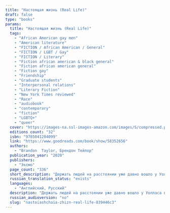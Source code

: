 ```yaml
---
title: "Настоящая жизнь (Real Life)"
draft: false
type: "books"
params:
  title: "Настоящая жизнь (Real Life)"
  tags:
    - "African American gay men"
    - "American literature"
    - "FICTION / African American / General"
    - "FICTION / LGBT / Gay"
    - "FICTION / Literary"
    - "Fiction african american & black general"
    - "Fiction african american general"
    - "Fiction gay"
    - "Friendship"
    - "Graduate students"
    - "Interpersonal relations"
    - "Literary Fiction"
    - "New York Times reviewed"
    - "Race"
    - "audiobook"
    - "contemporary"
    - "fiction"
    - "LGBTQ+"
    - "queer"
  cover: "https://images-na.ssl-images-amazon.com/images/S/compressed.photo.goodreads.com/books/1623839538i/58352656.jpg, https://images-na.ssl-images-amazon.com/images/S/compressed.photo.goodreads.com/books/1563301717i/46263943.jpg"
  editions count: "32"
  isbn: "9785041204099"
  link: "https://www.goodreads.com/book/show/58352656"
  authors:
    - "Brandon  Taylor, Брендон Тейлор"
  publication_year: "2020"
  publishers:
    - "Эксмо"
  page_count: "336"
  short_description: "Держать людей на расстоянии уже давно вошло у Уолласа в привычку. Нет, он не социофоб. Просто так безопасней. Он — первый за несколько десятков лет черный студент на факультете биохимии в Университете Среднего Запада..."
  russian_translation_status: "exists"
  languages:
    - "Английский, Русский"
  description: "Держать людей на расстоянии уже давно вошло у Уолласа в привычку. Нет, он не социофоб. Просто так безопасней. Он — первый за несколько десятков лет черный студент на факультете биохимии в Университете Среднего Запада. А еще он гей. Максимально не вписывается в\n местное общество, однако приспосабливаться умеет. Но разве Уолласу действительно хочется такой жизни? За одни летние выходные вся его тщательно упорядоченная действительность начинает постепенно рушиться, как домино. И стычки с коллегами, напряжение в коллективе друзей вдруг раскроют неожиданные привязанности, неприязнь, стремления, боль, страхи и воспоминания.\n\n\"Роман Брендона Тейлора легко упрекнуть в конъектуре, ведь его главный герой – молодой темнокожий гей, переживший насилие в детстве, а теперь, студентом, испытывающий давление со стороны привилегированных представителей университетской среды. Но, пожалуйста, не торопитесь закатывать глаза, сочиняя колкости о «повестке». \n«Настоящая жизнь» – это блестящее в своей точности и тонкости исследование человеческого одиночества. Могут ли люди понять друг друга? Могут ли унять чужую боль? Могут ли вообще разобраться в своих чувствах? Брендон Тейлор ведет разговор именно на эти универсальные темы, и разговор этот мучительный, сбивчивый, но важный – как для \nавтора, так и для читателей\". Сергей Вересков Дебютный, частично автобиографичный, невероятный роман-становление Брендона Тейлора вошел в шорт-лист Букеровской премии 2020 года. В центре повествования темнокожий гей Уоллас, который получает ученую степень в Университете Среднего Запада. Он один из немногих студентов-афроамериканцев и постоянно сталкивается с тем, что, несмотря на отделанный дружелюбием фасад общества, нередко внутри людей бурлят неприязнь и непонимание. Всего за два летних дня, казалось бы, упорядоченная жизнь Уолласа перевернется с ног на голову, обнажив его неуверенность, страхи, сомнения, стремления и желания.\n\nA novel of startling intimacy, violence, and mercy among friends in a Midwestern university town, from an electric new voice. Almost everything about Wallace is at odds with the Midwestern university town where he is working uneasily toward a biochem degree. An introverted young man from Alabama, black and queer, he has left behind his family without escaping the long shadows of his childhood. For reasons of self-preservation, Wallace has enforced a wary distance even within his own circle of friends—some dating each other, some dating women, some feigning straightness. But over the course of a late-summer weekend, a series of confrontations with colleagues, and an unexpected encounter with an ostensibly straight, white classmate, conspire to fracture his defenses while exposing long-hidden currents of hostility and desire within their community. Real Life is a novel of profound and lacerating power, a story that asks if it’s ever really possible to overcome our private wounds, and at what cost."
  russian_audioversion: "no"
  slug: "nastoiashchaia-zhizn-real-life-839446c3"
---
```

